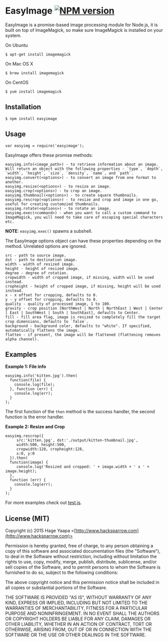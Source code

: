 EasyImage [![NPM version](https://badge.fury.io/js/easyimage.svg)](https://badge.fury.io/js/easyimage)
=========

EasyImage is a promise-based image processing module for Node.js, it is built on top of ImageMagick, so make sure ImageMagick is installed on your system.

On Ubuntu
```
$ apt-get install imagemagick
```
On Mac OS X
```
$ brew install imagemagick
```
On CentOS
```
$ yum install imagemagick
```

## Installation
```
$ npm install easyimage
```

## Usage
```
var easyimg = require('easyimage');
```

EasyImage offers these promise methods:

```
easyimg.info(<image_path>) - to retrieve information about an image. Will return an object with the following properties - `type`, `depth`, `width`, `height`, `size`, `density`, `name`, and `path`.
easyimg.convert(<options>) - to convert an image from one format to another.
easyimg.resize(<options>) - to resize an image.
easyimg.crop(<options>) - to crop an image.
easyimg.thumbnail(<options>) - to create square thumbnails.
easyimg.rescrop(<options>) - to resize and crop and image in one go, useful for creating customzied thumbnails.
easyimg.rotate(<options>) - to rotate an image.
easyimg.exec(<command>) - when you want to call a custom command to ImageMagick, you will need to take care of escaping special characters etc.
```
**NOTE**: `easyimg.exec()` spawns a subshell.

The EasyImage options object can have these properties depending on the method. Unrelated options are ignored.

```
src - path to source image.
dst - path to destination image.
width - width of resized image.
height - height of resized image.
degree - degree of rotation.
cropwidth - width of cropped image, if missing, width will be used instead.
cropheight - height of cropped image, if missing, height will be used instead.
x - x offset for cropping, defaults to 0.
y - y offset for cropping, defaults to 0.
quality - quality of processed image, 1 to 100.
gravity - crop position [NorthWest | North | NorthEast | West | Center | East | SouthWest | South | SouthEast], defaults to Center.
fill - fill area flag, image is resized to completely fill the target crop dimensions, defaults to `false`.
background - background color, defaults to "white". If specified, automatically flattens the image.
flatten - if present, the image will be flattened (flattening removes alpha channel).
```

## Examples

**Example 1: File info**
```
easyimg.info('kitten.jpg').then(
  function(file) {
    console.log(file);
  }, function (err) {
    console.log(err);
  }
);
```

The first function of the `then` method is the success handler, the second function is the error handler.

**Example 2: Resize and Crop**
```
easyimg.rescrop({
     src:'kitten.jpg', dst:'./output/kitten-thumbnail.jpg',
     width:500, height:500,
     cropwidth:128, cropheight:128,
     x:0, y:0
  }).then(
  function(image) {
     console.log('Resized and cropped: ' + image.width + ' x ' + image.height);
  },
  function (err) {
    console.log(err);
  }
);
```
For more examples check out [test.js](https://github.com/hacksparrow/node-easyimage/blob/master/test.js).

## License (MIT)

Copyright (c) 2015 Hage Yaapa <[http://www.hacksparrow.com](http://www.hacksparrow.com)>

Permission is hereby granted, free of charge, to any person obtaining a copy
of this software and associated documentation files (the "Software"), to deal
in the Software without restriction, including without limitation the rights
to use, copy, modify, merge, publish, distribute, sublicense, and/or sell
copies of the Software, and to permit persons to whom the Software is
furnished to do so, subject to the following conditions:

The above copyright notice and this permission notice shall be included in
all copies or substantial portions of the Software.

THE SOFTWARE IS PROVIDED "AS IS", WITHOUT WARRANTY OF ANY KIND, EXPRESS OR
IMPLIED, INCLUDING BUT NOT LIMITED TO THE WARRANTIES OF MERCHANTABILITY,
FITNESS FOR A PARTICULAR PURPOSE AND NONINFRINGEMENT. IN NO EVENT SHALL THE
AUTHORS OR COPYRIGHT HOLDERS BE LIABLE FOR ANY CLAIM, DAMAGES OR OTHER
LIABILITY, WHETHER IN AN ACTION OF CONTRACT, TORT OR OTHERWISE, ARISING FROM, OUT OF OR IN CONNECTION WITH THE SOFTWARE OR THE USE OR OTHER DEALINGS IN THE SOFTWARE.
